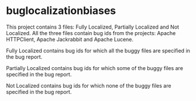 buglocalizationbiases
=====================

This project contains 3 files: Fully Localized, Partially Localized and Not Localized. All the three files contain bug ids from the projects: Apache HTTPClient, Apache Jackrabbit and Apache Lucene. 

Fully Localized contains bug ids for which all the buggy files are specified in the bug report.

Partially Localized contains bug ids for which some of the buggy files are specified in the bug report.

Not Localized contains bug ids for which none of the buggy files are specified in the bug report.